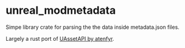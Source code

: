 # unreal_modmetadata

Simpe library crate for parsing the the data inside metadata.json files.

Largely a rust port of [UAssetAPI by atenfyr](https://github.com/atenfyr/UAssetAPI).
